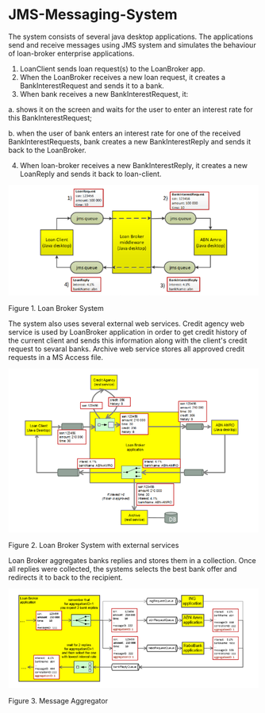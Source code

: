 # JMS-Messaging-System

The system consists of several java desktop applications. The applications send and receive messages using JMS system and simulates the behaviour of loan-broker enterprise applications.

1) LoanClient sends loan request(s) to the LoanBroker app.
2) When the LoanBroker receives a new loan request, it creates a BankInterestRequest and sends it to a bank.
3) When bank receives a new BankInterestRequest, it:

  a. shows it on the screen and waits for the user to enter an interest rate for this BankInterestRequest;
  
  b. when the user of bank enters an interest rate for one of the received BankInterestRequests, 
  bank creates a new BankInterestReply and   sends it back to the LoanBroker.
  
4) When loan-broker receives a new BankInterestReply, it creates a new LoanReply and sends it back to loan-client.

![](project%20architecture%20images/LoanBrokerSystem.png)

Figure 1. Loan Broker System

The system also uses several external web services. Credit agency web service is used by LoanBroker application in order to get credit history of the current client and sends this information along with the client's credit request to sevaral banks. Archive web service stores all approved credit requests in a MS Access file.  

![](project%20architecture%20images/LoanBrokerWithExternalServices.png)

Figure 2. Loan Broker System with external services

Loan Broker aggregates banks replies and stores them in a collection. Once all replies were collected, the systems selects the best bank offer and redirects it to back to the recipient.

![](project%20architecture%20images/MessageAggregator.png)

Figure 3. Message Aggregator

